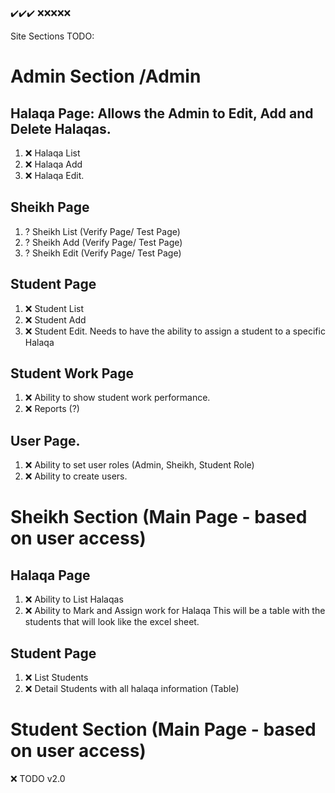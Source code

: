 ﻿✔️✔️✔️  ❌❌❌❌❌




Site Sections TODO:

# Admin Section /Admin

## Halaqa Page: Allows the Admin to Edit, Add and Delete Halaqas.
1. ❌ Halaqa List
2. ❌ Halaqa Add
3. ❌ Halaqa Edit.


## Sheikh Page
1. ? Sheikh List (Verify Page/ Test Page)
2. ? Sheikh Add (Verify Page/ Test Page)
3. ? Sheikh Edit (Verify Page/ Test Page)

## Student Page
1. ❌ Student List
2. ❌ Student Add
3. ❌ Student Edit. Needs to have the ability to assign a student to a specific Halaqa

## Student Work Page
1. ❌ Ability to show student work performance.
2. ❌ Reports (?)

## User Page.
1. ❌ Ability to set user roles (Admin, Sheikh, Student Role)
2. ❌ Ability to create users.


# Sheikh Section (Main Page - based on user access)

## Halaqa Page
1. ❌ Ability to List Halaqas
2. ❌ Ability to Mark and Assign work for Halaqa
  This will be a table with the students that will look like the excel sheet.

## Student Page
1. ❌ List Students
2. ❌ Detail Students with all halaqa information (Table)


# Student Section (Main Page - based on user access)
❌ TODO v2.0